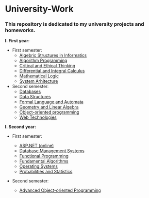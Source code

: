 # University-Work

### This repository is dedicated to my university projects and homeworks.

**I. First year:**

- First semester:
  - [Algebric Structures in Informatics](https://github.com/skpha13/Univeristy-Work/tree/main/First%20Year/First%20Semester/Algebric%20Structures%20in%20Computer%20Science)
  - [Algorithm Programming](https://github.com/skpha13/Univeristy-Work/tree/main/First%20Year/First%20Semester/Algoritm%20Programming)
  - [Critical and Ethical Thinking](https://github.com/skpha13/Univeristy-Work/tree/main/First%20Year/First%20Semester/Critical%20and%20Ethical%20Thinking)
  - [Differential and Integral Calculus](https://github.com/skpha13/Univeristy-Work/tree/main/First%20Year/First%20Semester/Differential%20and%20Integral%20Calculus)
  - [Mathematical Logic](https://github.com/skpha13/Univeristy-Work/tree/main/First%20Year/First%20Semester/Mathematical%20Logic)
  - [System Arhitecture](https://github.com/skpha13/Univeristy-Work/tree/main/First%20Year/First%20Semester/Sistem%20Arhitecture)
- Second semester:
  - [Databases](https://github.com/skpha13/University-Work/tree/main/First%20Year/Second%20Semester/Databases)
  - [Data Structures](https://github.com/skpha13/University-Work/tree/main/First%20Year/Second%20Semester/Data%20Structures)
  - [Formal Language and Automata](https://github.com/skpha13/University-Work/tree/main/First%20Year/Second%20Semester/Formal%20Language%20and%20Automata)
  - [Geometry and Linear Algebra](https://github.com/skpha13/University-Work/tree/main/First%20Year/Second%20Semester/Geometry%20and%20Linear%20Algebra)
  - [Object-oriented programming](https://github.com/skpha13/University-Work/tree/main/First%20Year/Second%20Semester/Object-oriented%20programming)
  - [Web Technologies](https://github.com/skpha13/University-Work/tree/main/First%20Year/Second%20Semester/Web%20Technologies)

**I. Second year:**

- First semester:
  - [ASP.NET (online)](<https://github.com/skpha13/University-Work/tree/main/Second%20Year/First%20Semester/ASP.NET%20(online)>)
  - [Database Management Systems](https://github.com/skpha13/University-Work/tree/main/Second%20Year/First%20Semester/DBMS)
  - [Functional Programming](https://github.com/skpha13/University-Work/tree/main/Second%20Year/First%20Semester/Functional%20Programming)
  - [Fundamental Algorithms](https://github.com/skpha13/University-Work/tree/main/Second%20Year/First%20Semester/Fundamental%20Algorithms)
  - [Operating Systems](https://github.com/skpha13/University-Work/tree/main/Second%20Year/First%20Semester/Operating%20Systems)
  - [Probabilities and Statistics](https://github.com/skpha13/University-Work/tree/main/Second%20Year/First%20Semester/Probabilities%20and%20Statistics)

- Second semester:
  - [Advanced Object-oriented Programming](https://github.com/skpha13/University-Work/tree/main/Second%20Year/Second%20Semester/Advanced%20Object-oriented%20Programming)
